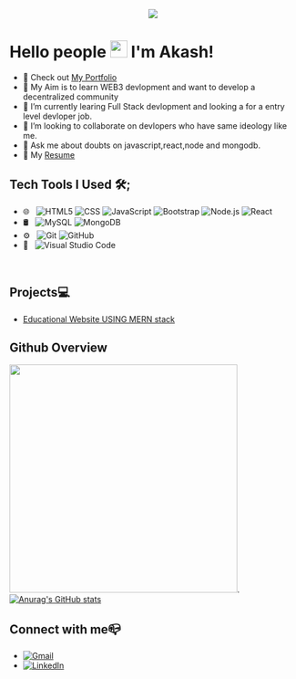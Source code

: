 <p align="center" top=0>
  <img src="https://github.com/thompsonemerson/thompsonemerson/raw/master/cover-thompson.png" />
</p>

# Hello people <img src="https://raw.githubusercontent.com/iampavangandhi/iampavangandhi/master/gifs/Hi.gif" width="30px"> I'm Akash!</h2>
- 💼 Check out [My Portfolio](https://akashmyportfolio.netlify.app/)
- 🔭 My Aim is to learn WEB3 devlopment and want to develop a decentralized community
- 🌱 I’m currently learing Full Stack devlopment and looking a for a entry level devloper job.
- 👯 I’m looking to collaborate on devlopers who have same ideology like me. 
- 💬 Ask me about doubts on javascript,react,node and mongodb.
- 💼 My [Resume](https://drive.google.com/file/d/1F36qScc4nQrjb3KNKD91Yb9FVz82dBEZ/view?usp=share_link)

 ## Tech Tools I Used 🛠;

- 🌐 &nbsp;
  ![HTML5](https://img.shields.io/badge/-HTML5-333333?style=flat&logo=HTML5)
  ![CSS](https://img.shields.io/badge/-CSS-333333?style=flat&logo=CSS3&logoColor=1572B6)
  ![JavaScript](https://img.shields.io/badge/-JavaScript-333333?style=flat&logo=javascript)
  ![Bootstrap](https://img.shields.io/badge/-Bootstrap-333333?style=flat&logo=bootstrap&logoColor=563D7C)
  ![Node.js](https://img.shields.io/badge/-Node.js-333333?style=flat&logo=node.js)
  ![React](https://img.shields.io/badge/-React-333333?style=flat&logo=react)
- 🛢 &nbsp;
  ![MySQL](https://img.shields.io/badge/-MySQL-333333?style=flat&logo=mysql)
  ![MongoDB](https://img.shields.io/badge/-MongoDB-333333?style=flat&logo=mongodb)
- ⚙️ &nbsp;
  ![Git](https://img.shields.io/badge/-Git-333333?style=flat&logo=git)
  ![GitHub](https://img.shields.io/badge/-GitHub-333333?style=flat&logo=github)
- 🔧 &nbsp;
  ![Visual Studio Code](https://img.shields.io/badge/-Visual%20Studio%20Code-333333?style=flat&logo=visual-studio-code&logoColor=007ACC)
<br/>

## Projects💻

- [Educational Website  USING MERN stack](https://revildocode.netlify.app/)

## Github Overview
[<img  width="400" src="https://github-readme-stats.vercel.app/api/top-langs/?username=Akash-2000&theme=dracula&range=last_7_days"/>](https://github.com/anuraghazra/github-readme-stats).
[![Anurag's GitHub stats](https://github-readme-stats.vercel.app/api?username=Akash-2000)](https://github.com/anuraghazra/github-readme-stats)
## Connect with me📪
- [![Gmail](https://img.shields.io/badge/-GMAIL-D14836?style=for-the-badge&logo=gmail&logoColor=white)](mailto:akashpoovan983@gmail.com)
- [![LinkedIn](https://img.shields.io/badge/-LINKEDIN-0077B5?style=for-the-badge&logo=linkedin&logoColor=white)](https://www.linkedin.com/in/akashpoovandatascience)



